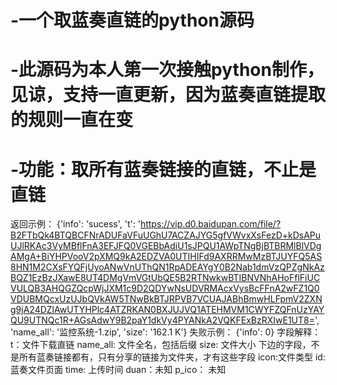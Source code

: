 # -一个取蓝奏直链的python源码
# -此源码为本人第一次接触python制作，见谅，支持一直更新，因为蓝奏直链提取的规则一直在变
# -功能：取所有蓝奏链接的直链，不止是直链
返回示例：
{'info': 'sucess', 't': 'https://vip.d0.baidupan.com/file/?B2FTbQk4BTQBCFNrADUFaVFuUGhU7ACZAJYG5gfVWvxXsFezD+kDsAPuUJlRKAc3VyMBflFnA3EFJFQ0VGEBbAdiU1sJPQU1AWpTNgBjBTBRMlBlVDgAMgA+BiYHPVooV2pXMQ9kA2EDZVA0UTIHIFd9AXRRMwMzBTJUYFQ5AS8HN1M2CXsFYQFjUyoANwVnUThQN1RpADEAYgY0B2Nab1dmVzQPZgNkAzBQZ1EzBzJXawE8UT4DMgVmVGtUbQE5B2RTNwkwBTIBNVNhAHoFflFiUCVULQB3AHQGZQcpWjJXM1c9D2QDYwNsUDVRMAcxVysBcFFnA2wFZ1Q0VDUBMQcxUzUJbQVkAW5TNwBkBTJRPVB7VCUAJABhBmwHLFpmV2ZXNg9jA24DZlAwUTYHPlc4ATZRKAN0BXJUJVQ1ATEHMVM1CWYFZQFnUzYAYQU9UTNQc1R+AGsAdwY9B2paY1dkVy4PYANkA2VQKFExBzRXIwE1UT8=', 'name_all': '监控系统-1.zip', 'size': '162.1 K'}
失败示例：
{'info': 0}
字段解释：
t：文件下载直链
name_all: 文件全名，包括后缀
size: 文件大小
下边的字段，不是所有蓝奏链接都有，只有分享的链接为文件夹，才有这些字段
icon:文件类型
id: 蓝奏文件页面
time: 上传时间
duan：未知
p_ico： 未知
